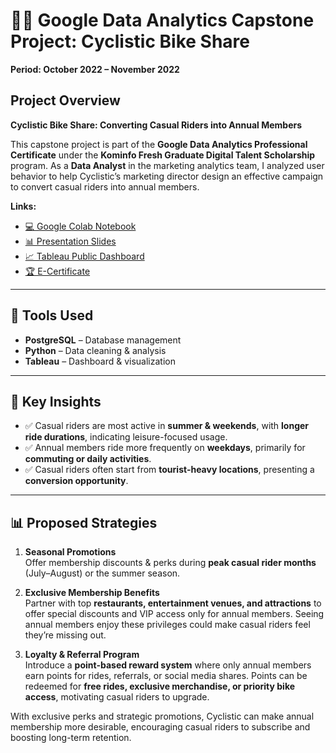 # 🚴‍♂️ Google Data Analytics Capstone Project: Cyclistic Bike Share
**Period: October 2022 – November 2022**

## Project Overview
**Cyclistic Bike Share: Converting Casual Riders into Annual Members**  

This capstone project is part of the **Google Data Analytics Professional Certificate** under the **Kominfo Fresh Graduate Digital Talent Scholarship** program. As a **Data Analyst** in the marketing analytics team, I analyzed user behavior to help Cyclistic’s marketing director design an effective campaign to convert casual riders into annual members.

**Links:**  
- [💻 Google Colab Notebook](https://colab.research.google.com/drive/11h22lh0tfCnIBXNuIZwSm9PcjnFinRGm?usp=sharing)  
- [📊 Presentation Slides](https://docs.google.com/presentation/d/1xUDzvFXJKoce95YgrU8Qb8VUO5_1fhbt5wmR5OUI9NU/edit?usp=sharing)  
- [📈 Tableau Public Dashboard](https://public.tableau.com/app/profile/hilmialfaryan/viz/CyclisticBikeShare_17417044341800/Dashboard1)
- [🏆 E-Certificate](https://drive.google.com/file/d/1myUNpuxz0lM1sDlTdMytP1v4k5Jljkh9/view?usp=sharing)

---

## 🔹 Tools Used
- **PostgreSQL** – Database management  
- **Python** – Data cleaning & analysis  
- **Tableau** – Dashboard & visualization  

---

## 🔹 Key Insights
- ✅ Casual riders are most active in **summer & weekends**, with **longer ride durations**, indicating leisure-focused usage.  
- ✅ Annual members ride more frequently on **weekdays**, primarily for **commuting or daily activities**.  
- ✅ Casual riders often start from **tourist-heavy locations**, presenting a **conversion opportunity**.  

---

## 📊 Proposed Strategies
1. **Seasonal Promotions**  
   Offer membership discounts & perks during **peak casual rider months** (July–August) or the summer season.  

2. **Exclusive Membership Benefits**  
   Partner with top **restaurants, entertainment venues, and attractions** to offer special discounts and VIP access only for annual members. Seeing annual members enjoy these privileges could make casual riders feel they’re missing out.  

3. **Loyalty & Referral Program**  
   Introduce a **point-based reward system** where only annual members earn points for rides, referrals, or social media shares. Points can be redeemed for **free rides, exclusive merchandise, or priority bike access**, motivating casual riders to upgrade.

With exclusive perks and strategic promotions, Cyclistic can make annual membership more desirable, encouraging casual riders to subscribe and boosting long-term retention.
